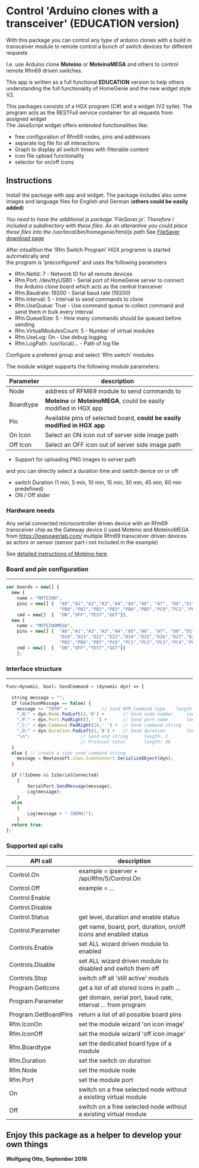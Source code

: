 # Control 'Arduino clones with a transceiver' (EDUCATION version)

With this package you can control any type of arduino clones with a build in transceiver module to remote control a bunch of switch devices for different requests

I.e. use Arduino clone **Moteino** or **MoteinoMEGA** and others to control remote Rfm69 driven switches. 

This app is written as a full functional **EDUCATION** version to help others understanding the full functionality of HomeGenie and the new widget style V2.

This packages consists of a HGX program (C#) and a widget (V2 sytle). The program acts as the RESTFull service container for all requests from assigned widget   
The JavaScript widget offers extended functionalities like: 
+ free configuration of Rfm69 nodes, pins and addresses 
+ separate log file for all interactions
+ Graph to display all switch times with filterable content
+ icon file upload functionality
+ selector for on/off icons

## Instructions

Install the package with app and widget.
The package includes also some images and language files for English and German (**others could be easily added**)

*You need to have the additional js package 'FileSaver.js'. Therefore i included a subdirectory with these files. As an alterantive you could place these files into the /usr/local/bin/homegenie/html/js path* 
See <a href="https://github.com/eligrey/FileSaver.js/"> FileSaver download page</a>

After intsalltion the 'Rfm Switch Program' HGX programm is started automatically and    
the program is 'preconfigured' and uses the following parameters

+ Rfm.NetId: 			7  		- Network ID for all remote devices
+ Rfm.Port:  			/dev/ttyUSB0 	- Serial port of HomeGenie server to connect the Arduino clone board which acts as the central tranceiver
+ Rfm.Baudrate:			19200		- Serial baud rate (19200)
+ Rfm.Interval:			5		- Interval to send commands to clone
+ Rfm.UseQueue:			True		- Use command queue to collect command and send them in bulk every interval
+ Rfm.QueueSize:			5		- How many commands should be queued before sending
+ Rfm.VirtualModulesCount:	5		- Number of virtual modules
+ Rfm.UseLog:			On		- Use debug logging
+ Rfm.LogPath:			/usr/local/...	- Path of log file

Configure a prefered group and select  'Rfm switch' modules

The module widget supports the following module parameters:

| Parameter           	| description                                                                 	|
|-----------------------|-------------------------------------------------------------------------------|
| Node	 	       	| address of RFM69 module to send commands to  					|
| Boardtype	       	| **Moteino** or **MoteinoMEGA**, could be easily modified in HGX app		|
| Pin			| Available pins of selected board, **could be easily modified in HGX app**	|
| On Icon		| Select an ON icon out of server side image path				|
| Off Icon		| Select an OFF icon out of server side image path				|

+ Support for uploading PNG images to server path
	
and you can directly select a duration time and switch device on or off
+ switch Duration (1 min, 5 min, 10 min, 15 min, 30 min, 45 min, 60 min predefined) 
+ ON / Off slider

### Hardware needs

Any serial connected microcontroller driven device with an Rfm69 transceiver chip as the Gateway device (i used Moteino and MoteinoMEGA from https://lowpowerlab.com/
multiple Rfm69 transceiver driven devices as actors or sensor (sensor part i not included in the example)

See <a href="https://lowpowerlab.com/category/moteino/">detailed instructions of Moteino here</a>.   

### Board and pin configuration
---
```js
var boards = new[] { 
  new { 
    name = "MOTEINO", 		
    pins = new[] { 	"A0","A1","A2","A3","A4","A5","A6", "A7", "D0","D1","D2","D3","D4","D5","D6","D7","D8","D9","D10","D11","D12","D13","D14","D15","D16","D17","D18","D19",
    				"PB0","PB1","PB2","PB3","PB4","PB5","PC0","PC1","PC2","PC3","PC4","PC5", "PD0","PD1","PD2","PD3","PD4","PD5","PD6", "PD7" },
    cmd = new[]  {  "ON","OFF","TEST","GET"}},
  new { 
    name = "MOTEINOMEGA", 	
    pins = new[] {	"A0","A1","A2","A3","A4","A5","A6", "A7", "D0","D1","D2","D3","D4","D5","D6","D7","D8","D9","D10","D11","D12","D13","D14","D15","D16","D17","D18","D19",
                    "D20","D21","D22","D23","D24","D25","D26","D27","D28","D29","D30","D31","PA0","PA1","PA2","PA3","PA4","PA5","PA6","PA7","PB0","PB1","PB2","PB3","PB4",
                    "PB5","PB6","PB7","PC0","PC1","PC2","PC3","PC4","PC5","PC6","PC7","PD0","PD1","PD2","PD3","PD4","PD5","PD6" },
    cmd = new[]  {  "ON","OFF","TEST","GET"}}
	};  
```

### Interface structure
---
```js
Func<dynamic, bool> SendCommand = (dynamic dyn) => {
  
  string message = "";
  if (useJsonMessage == false) {
    message += "TRFM" + 			// Send RFM Command type 	length: 4
    ",N:" + dyn.Node.PadLeft(3,'0') + 		// Send node number		length: 6
    ",P:" + dyn.Port.PadRight(3,' ') + 		// Send port name		length: 6
    ",C:" + dyn.Command.PadRight(10,' ') + 	// Send command string		length: 13
    ",D:" + dyn.Duration.PadLeft(3,'0') +	// Send duration		length: 6
    "\n";					// Send end string		length: 1
    						// Protocol total		length: 36
  }
  else { // create a json send command string
  	message = Newtonsoft.Json.JsonConvert.SerializeObject(dyn);
  }
  
  if (!IsDemo && IsSerialConnected)
    {    
    	SerialPort.SendMessage(message);
    	Log(message);
  	}
  else
    {
    	Log(message + " (DEMO)");
  	}   
  return true;
};
```
### Supported api calls
| API call             	| description                                                                 	|
|-----------------------|-------------------------------------------------------------------------------|
| Control.On  	       	| example = ipserver + /api/Rfm/5/Control.On					|
| Control.Off	       	| example = ...									|
| Control.Enable	|										|
| Control.Disable	|										|
| Control.Status	| get level, duration and enable status						|
| Control.Parameter 	| get name, board, port, duration, on/off icons and enabled status		|
| Controls.Enable	| set ALL wizard driven module to enabled					|
| Controls.Disable	| set ALL wizard driven module to disabled and switch them off			|
| Controls.Stop		| switch off all 'still active' moduls						|
| Program.GetIcons	| get a list of all stored icons in path ...					|
| Program.Parameter	| get domain, serial port, baud rate, interval ... from program			|
| Program.GetBoardPins	| return a list of all possible board pins					|
| Rfm.IconOn		| set the module wizard 'on icon image'						|
| Rfm.IconOff		| set the module wizard 'off icon image'					|
| Rfm.Boardtype		| set the dedicated board type of a module					|
| Rfm.Duration		| set the switch on duration							|
| Rfm.Node		| set the module node								|
| Rfm.Port		| set the module port								|
| On			| switch on a free selected node without a existing virtual module		|
| Off			| switch on a free selected node without a existing virtual module		|

## Enjoy this package as a helper to develop your own things
**Wolfgang Otto, September 2016**
